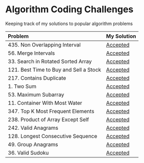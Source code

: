 # Algorithm Coding Challenges
Keeping track of my solutions to popular algorithm problems

| Problem | My Solution |
| :-- | :-- |
| 435. Non Overlapping Interval | [Accepted](md/435.md) |
| 56. Merge Intervals | [Accepted](md/56.md) |
| 33. Search in Rotated Sorted Array | [Accepted](md/33.md)
| 121. Best Time to Buy and Sell a Stock | [Accepted](md/121.md)
| 217. Contains Duplicate | [Accepted](md/217.md)
| 1. Two Sum | [Accepted](md/1.md)
| 53. Maximum Subarray | [Accepted](md/53.md)
| 11. Container With Most Water | [Accepted](md/11.md)
| 347. Top K Most Frequent Elements | [Accepted](md/347.md)
| 238. Product of Array Except Self | [Accepted](md/238.md)
| 242. Valid Anagrams | [Accepted](md/242.md)
| 128. Longest Consecutive Sequence | [Accepted](md/128.md)
| 49. Group Anagrams | [Accepted](md/49.md)
| 36. Valid Sudoku | [Accepted](md/36.md)

